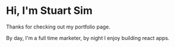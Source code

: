 # Hi, I'm Stuart Sim

Thanks for checking out my portfolio page.

By day, I'm a full time marketer, by night I enjoy building react apps.
